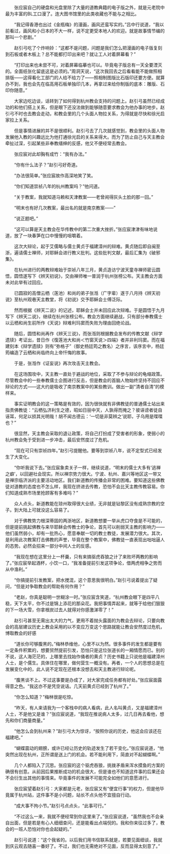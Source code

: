 　　张应宸自己的硬盘和光盘里除了大量的道教典籍的电子版之外，就是元老院中最为丰富的BL工口漫了。连大图书馆里的此类收藏也不能与之相比。

　　“我记得香港也出过《金瓶梅》的漫画，画风还蛮写实的。”吕中行说道，“我以前看过，画风和小日本的不大一样，说不定更受本地人的欢迎。就是故事情节编的那叫一个悲剧。”

　　赵引弓吃了个炸响铃：“这都不是问题，问题是我们怎么把漫画的电子版复刻到石板或者木板上？总不能都打印出来吧？就让工人对着屏幕看？”

　　“打印出来也未尝不可，对着屏幕临摹也可以。毕竟电子版总有一天全要湮灭的。全面纸张化留底这是必须的。”周洞天说，“这次我回去之后看看能不能做照相排版——这得看化工部门的人给不给力了——照相制图版比石版印还要方便。就算办不到，我也会先在临高用石板单独印几本，再拿过来给你制版的底本：雕版、石印你随意。”

　　大家边吃边谈，话转到了如何得到杭州教会支持的问题上。赵引弓虽然已经成功的和他们搭上关系，但是眼下还没法做到能够随意要求教会为他办事的地步。赵引弓不时也去教会走动，和教会里的几个头面人物拉关系，为得就是尽快和徐光启家拉上关系。

　　但是事情进展的并不是很顺利。赵引弓去了几次就感觉到，教会里的头面人物发展他入教的兴趣远比为他打通徐光启的关系来得大。而为了防止自己与天主教会牵扯过深，引起某些非奉教缙绅的反感，他又不便经常去教会。

　　张应宸对此却胸有成竹：“我有办法。”

　　“你有什么法子？”赵引弓好奇道。

　　“办法很简单。”张应宸故作高深地笑了笑。

　　“你们知道崇祯八年的杭州教案吗？”他问道。

　　“关于教案，我就知道马赖和天津教案——老曾闹得灰头土脸的那一回。”

　　“明末也有好几次教案，最出名的就是南京教案——”

　　“说正题吧。”

　　“这可以算是天主教会在华传教中的第二次重大挫折。”张应宸津津有味地说道，放了一块春笋在口中慢慢的咀嚼着。

　　这次大辩论，起于艾儒略与儒士黄贞于福建漳州的辩难。黄贞随后即自闽至浙，遍请儒士禅师，对耶稣会进行教义批判。这些批判文献，最后汇集为《破邪集》。

　　在杭州进行的两教辩难始于崇祯八年三月，黄贞造访宁波天童寺禅师密云圆悟，圆悟遂写下《辨天初说》，交由禅师唯一普润于杭州张榜公布。天主教会方面未对此举有过回应。

　　已圆寂的高僧云栖（莲池）和尚的弟子张湉（广字辈）遂于八月持《辨天初说》至杭州观巷天主教堂，将《初说》交予耶稣会士傅泛际。

　　然而根据《辨天二说》的记述，耶稣会士并未回应此次辩难。于是圆悟于九月写下《辨天二说》，继续在杭州张榜公布。教会方面继续避战，只有部分奉教儒士以云栖和尚生前所作《天说》辩难利玛窦而失败为理由回绝论战。

　　随后，圆悟和尚再作《辨天三说》，而张湉则根据教会发布的传教文献《辩学遗牍》考证出，昔日作《復莲池大和尚＜竹窗天说＞四端》者并非利玛窦。而在福建刻本《辩学遗牍》则有“弥格子”（御史杨廷筠之教名）之序言，该序言中，杨廷筠编造了云栖和尚临终向上帝忏悔的故事。

　　于是，张湉作《证妄说》再次攻击天主教会。

　　在这场围攻中，天主教一直处于避战的地位，采取了不参与辩论的龟缩政策。尽管教会中的一些奉教儒士企图进行反击，但是教会的首脑人物始终坚持不回应不辩论的方式——这大约是吸收了南京教案中的某些教训。做出一副“清者自清”的模样来。

　　事实证明教会的这一策略是有效的，因为很快就有非佛教徒的普通儒士站出来指责佛教徒：“云栖弘济利生之德，昭如日丽中天，人孰得而掩之？彼诬谤者徒自诬耳，何足以损其光明哉！胡不闻古德云：‘一切是非莫辨之’说耶，子乌用是喋喋也？”

　　很显然，天主教会采取的退让政策，将自己打扮成了受害者的形象，使弱小的杭州教会免于受到进一步冲击，最后安然度过了危机。

　　“现在可只有崇祯四年。”赵引弓提醒他。要等到崇祯八年，说不定型式已经发生了大变化。

　　“你听我说下去。”张应宸象卖关子一样，继续说道，“明末的儒士大多有‘逃禅之癖’，以回避社会现实。所以禅宗势力很大。宁波、杭州、嘉兴等地区这一带又是禅宗临济派的主要活动地区。我们新道教的传播会非常的困难。要知道这些佛教徒对道教的态度也不怎么样，我现在挤进去传教，恐怕不会比天主教传教容易。你们知道成熟市场里抢顾客有多难吗？”

　　众人点头，新道教能在琼州取得很大业绩，无非就是钻黎区没有成熟宗教的空子。到大陆上可就没这么容易了。

　　对于佛教势力根深蒂固的两浙地区，新道教想要一举从虎口夺食是不可能的，但是提前挑起佛教与来华耶稣会传教士的争论，首先可以削弱天主教的影响力——他们虽然弱小，却有一批热心，愿意奉献一切的教士教徒，发展潜力很大。其次，是利用此次教案打击佛教的声誉，毕竟在整个教案中，佛教徒一直表现出咄咄逼人的态势。必然会招来一部分中间人士的反感。

　　“我现在想在这里分上一杯羹，只有来搞驱虎吞狼之计了来败坏两教的影响了。”张应宸举起酒杯，小饮一口，“我准备提前引发这项争论，借两虎相争之势而从中渔利。”

　　“你搞提前引发教案，把水搅混，这个意思我很明白。”赵引弓说着提出了疑问，“但是对争取教会的帮助有何作用？”

　　“老赵，你真是聪明一世糊涂一时。”张应宸含笑道，“杭州教会眼下是四平八稳，天下太平，你不过是锦上添花的那朵花。我把事情弄起来，就等于给他们狠狠的下一场大雪，你拿根炭过去人就得对你感激涕零了！”

　　赵引弓甚至无需出太大的力气，更用不着抛头露面的为教会去辩论，只要向教会的高层建议历史上教会采用的以不变应万变这个思路就能让教会安然度过危机，博取教会的好感

　　“道长你可够腹黑的。”梅林恭维他，心里不以为然。很多事件的发生都是要有一定条件积累的，想要贸然提前引发，恐怕只是这位张道长的一厢情愿而已。别的不说，这人海茫茫的，上哪里去找始作俑者的黄贞？历史书籍上只说他是福建漳州人士，是个儒生。具体住在哪里，做何营生一概没有。再者，一个人的思想总是在发展变化中的，此人说不定现在还根本没想去和天主教进行辩论呢。

　　“腹黑谈不上。不过这事要是办成了，对大家完成任务都有好处。”张应宸面露得意之色。“我这亦不是凭空说话。几天前黄贞已经到了杭州了。”

　　“你怎么知道？”梅林很是吃惊。

　　“昨天，有人来请我为一个客栈中的病人看病，此人名叫黄贞，又是福建漳州人士，不是他又是谁？”张应宸说道，“我现在推说病人太多，过几日再去看他，想先和你们商量商量。”

　　“他怎么会到杭州来？”赵引弓大为惊讶，“按照你说的历史，他这会应该还在福建吧。”

　　“蝴蝶震动的翅膀，或许已经让历史的轨迹发生了若干变化。”张应宸说道，“他突然出现在杭州，正所谓是送上门的机会。若不能利用下，简直对不起蝴蝶啊。”

　　几个人都陷入了沉思。张应宸的这个驱虎吞狼，挑拨矛盾来浑水摸鱼的方案的确很有创意。从前因后果推断成功的机会很大，但是谁也不知道这件事的后果还会不会衍生出其他的事情来。毕竟事件的发展不可能完全如他们的意愿进行。

　　张应宸望着赵引弓：大家都是元老，张应宸又有“便宜行事”的权力，但是他毕竟属于杭州站，这件事不是小问题，站长不点头他不宜擅自行动。

　　“成大事不拘小节。”赵引弓点点头，“此事可行。”

　　“不过这么一来，我就不便经常到你这里来了。”张应宸说道，“虽然我也不会亲自出面，但是若是有心人细细查问，还是能看出点端倪的。我和你来往过多了，教会的一班人恐怕对你也会起疑的。”

　　赵引弓说道：“这个我省的。以后我们用书信联系就是，若要见面细谈，我就到庆云观去随喜一番好了。不过，我们也无需绝对不见面，反而显得太刻意了。”
